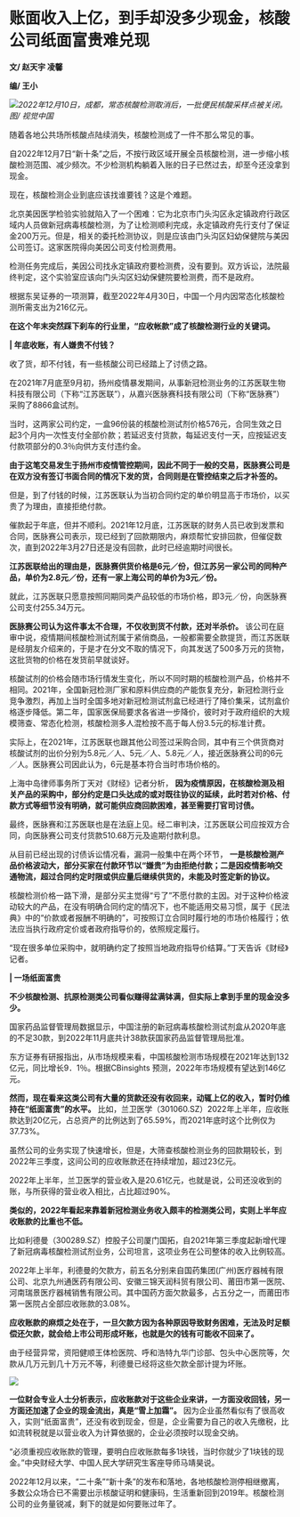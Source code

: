 # 账面收入上亿，到手却没多少现金，核酸公司纸面富贵难兑现

**文/ 赵天宇 凌馨**

**编/ 王小**

![](https://inews.gtimg.com/newsapp_bt/0/15591612992/1000)_2022年12月10日，成都，常态核酸检测取消后，一批便民核酸采样点被关闭。
图/ 视觉中国_

随着各地公共场所核酸点陆续消失，核酸检测成了一件不那么常见的事。

自2022年12月7日“新十条”之后，不按行政区域开展全员核酸检测，进一步缩小核酸检测范围、减少频次。不少检测机构躺着入账的日子已然过去，却至今还没拿到现金。

现在，核酸检测企业到底应该找谁要钱？这是个难题。

北京美因医学检验实验就陷入了一个困难：它为北京市门头沟区永定镇政府行政区域内人员做新冠病毒核酸检测，为了让检测顺利完成，永定镇政府先行支付了保证金200万元。但是，相关的委托检测协议，则是应该由门头沟区妇幼保健院与美因公司签订。这家医院得向美因公司支付检测费用。

检测任务完成后，美因公司找永定镇政府要检测费，没有要到。双方诉讼，法院最终判定，这个实验室应该向门头沟区妇幼保健院要检测费，而不是政府。

根据东吴证券的一项测算，截至2022年4月30日，中国一个月内因常态化核酸检测所需支出为216亿元。

**在这个年末突然踩下刹车的行业里，“应收帐款”成了核酸检测行业的关键词。**

**| 年底收账，有人嫌贵不付钱？**

收了货，却不付钱，有一些核酸公司已经踏上了讨债之路。

在2021年7月底至9月初，扬州疫情暴发期间，从事新冠检测业务的江苏医联生物科技有限公司（下称“江苏医联”），从嘉兴医脉赛科技有限公司（下称“医脉赛”）采购了8866盒试剂。

当时，这两家公司约定，一盒96份装的核酸检测试剂价格576元，合同生效之日起3个月内一次性支付全部价款；若延迟支付货款，每延迟支付一天，应按延迟支付款项部分的0.3％向供方支付违约金。

**由于这笔交易发生于扬州市疫情管控期间，因此不同于一般的交易，医脉赛公司是在双方没有签订书面合同的情况下发的货，合同则是在管控结束之后才补签的。**

但是，到了付钱的时候，江苏医联认为当初合同约定的单价明显高于市场价，以买贵了为理由，直接拒绝付款。

催款起于年底，但并不顺利。2021年12月底，江苏医联的财务人员已收到发票和合同，医脉赛公司表示，现已经到了回款期限内，麻烦帮忙安排回款，但催促数次，直到2022年3月27日还是没有回款，此时已经逾期时间很长。

**江苏医联给出的理由是，医脉赛供货价格是6元／份，但江苏另一家公司的同种产品，单价为2.8元／份，还有一家上海公司的单价为3元／份。**

就此，江苏医联只愿意按照同期同类产品较低的市场价格，即3元／份，向医脉赛公司支付255.34万元。

**医脉赛公司认为这件事太不合理，不仅收到货不付款，还对半杀价。**
该公司在庭审中说，疫情期间核酸检测试剂属于紧俏商品，一般都需要全款提货，而江苏医联是经朋友介绍来的，于是才在分文不取的情况下，向其发送了500多万元的货物，这批货物的价格在发货前早就谈好。

核酸试剂的价格会随市场行情发生变化，所以不同时期的核酸检测产品，价格并不相同。2021年，全国新冠检测厂家和原料供应商的产能恢复充分，新冠检测行业竞争激烈，再加上当时全国多地对新冠检测试剂盒已经进行了降价集采，试剂盒价格逐步降低。第二年，国家医保局要求各省进一步降价，彼时对于政府组织的大规模筛查、常态化检测，核酸检测多人混检按不高于每人份3.5元的标准计费。

实际上，在2021年，江苏医联也跟其他公司签过采购合同，其中有三个供货商对核酸试剂的出价分别为5.8元／人、5元／人、5.8元／人，接近医脉赛公司的6元／人。医脉赛公司因此认为，6元是基本符合当时市场价格的。

上海中岛律师事务所丁天对《财经》记者分析，
**因为疫情原因，在核酸检测及相关产品的采购中，部分约定是口头达成的或对既往协议的延续，此时若对价格、付款方式等细节没有明确，就可能供应商回款困难，甚至需要打官司讨债。**

最终，医脉赛和江苏医联也是在法庭上见。经二审判决，江苏医联公司应按双方合同，向医脉赛公司支付货款510.68万元及逾期付款利息。

从目前已经出现的讨债诉讼情况看，漏洞一般集中在两个环节，
**一是核酸检测产品价格波动大，部分买家在付款环节以“嫌贵”为由拒绝付款；二是因疫情影响交通物流，超过合同约定时限或供应量后继续供货的，未能及时签定新的协议。**

核酸检测价格一路下滑，是部分买主觉得“亏了”不愿付款的主因。对于这种价格波动较大的产品，在没有明确合同约定的情况下，也不能适用交易习惯，属于《民法典》中的“价款或者报酬不明确的”，可按照订立合同时履行地的市场价格履行；依法应当执行政府定价或者政府指导价的，依照规定履行。

“现在很多单位采购中，就明确约定了按照当地政府指导价结算。”丁天告诉《财经》记者。

**| 一场纸面富贵**

**不少核酸检测、抗原检测类公司看似赚得盆满钵满，但实际上拿到手里的现金没多少。**

国家药品监督管理局数据显示，中国注册的新冠病毒核酸检测试剂盒从2020年底的不足30款，到2022年11月底共计38款获国家药品监督管理局批准。

东方证券有研报指出，从市场规模来看，中国核酸检测市场规模在2021年达到132亿元，同比增长9．1％。根据CBinsights
预测，2022年市场规模有望达到146亿元。

**然而，现在看来这类公司有大量的货款还没有收回来，动辄上亿的收入，暂时仍维持在“纸面富贵”的水平。**
比如，兰卫医学（301060.SZ）2022年上半年，应收账款达到20亿元，占总资产的比例达到了65.59%，而2021年底时这个比例仅为37.73%。

虽然公司的业务实现了快速增长，但是，大筛查核酸检测业务的回款期较长，到2022年三季度，这间公司的应收账款还在持续增加，超过23亿元。

2022年上半年，兰卫医学的营业收入是20.61亿元，也就是说，公司还没收到的账，与所获得的营业收入相比，占比超过90%。

**类似的，2022年看起来靠着新冠检测业务收入颇丰的检测类公司，实则上半年应收账款的比重也不低。**

比如利德曼（300289.SZ）控股子公司厦门国拓，自2021年第三季度起新增代理了新冠病毒核酸检测试剂业务，公司坦言，这项业务在公司整体的收入比例较高。

2022年上半年，利德曼的欠款方，前五名分别来自国药集团(广州)医疗器械有限公司、北京九州通医药有限公司、安徽三锦天润科贸有限公司、莆田市第一医院、河南瑞景医疗器械销售有限公司。其中国药方面欠款最多，占五分之一，而莆田市第一医院占全部应收账款的3.08%。

**应收账款的麻烦之处在于，一旦欠款方因为各种原因导致财务困难，无法及时足额偿还欠款，就会给上市公司形成坏账，也就是欠的钱有可能收不回来了。**

由于经营异常，资阳健顺王体检医院、呼和浩特九华门诊部、包头中心医院等，欠款从几万元到几十万元不等，利德曼已经将这些欠款全部计提为坏账。

![](https://inews.gtimg.com/newsapp_bt/0/15591617017/1000)

**一位财会专业人士分析表示，应收账款对于这些企业来讲，一方面没收回钱，另一方面还加速了企业的现金流出，真是“雪上加霜”。**
因为企业虽然看似有了很高收入，实则“纸面富贵”，还没有收到现金，但是，企业需要为自己的收入先缴税，比如流转税就是以营业收入为计算依据的，企业必须按时以现金交纳。

“必须重视应收账款的管理，要明白应收账款每多1块钱，当时你就少了1块钱的现金。”中央财经大学、中国人民大学研究生客座导师马靖昊说。

2022年12月以来，“二十条”“新十条”的发布和落地，各地核酸检测停相继撤离，多数公众场合已不需要出示核酸证明和健康码，生活重新回到2019年。核酸检测公司的业务量锐减，剩下的就是如何要账过年了。

